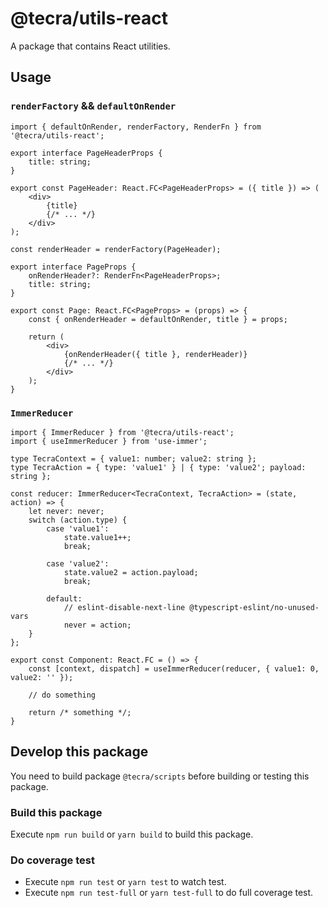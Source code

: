 # @tecra/utils-react

A package that contains React utilities.

## Usage
### `renderFactory` && `defaultOnRender`

```tsx
import { defaultOnRender, renderFactory, RenderFn } from '@tecra/utils-react';

export interface PageHeaderProps {
    title: string;
}

export const PageHeader: React.FC<PageHeaderProps> = ({ title }) => (
    <div>
        {title}
        {/* ... */}
    </div>
);

const renderHeader = renderFactory(PageHeader);

export interface PageProps {
    onRenderHeader?: RenderFn<PageHeaderProps>;
    title: string;
}

export const Page: React.FC<PageProps> = (props) => {
    const { onRenderHeader = defaultOnRender, title } = props;

    return (
        <div>
            {onRenderHeader({ title }, renderHeader)}
            {/* ... */}
        </div>
    );
}
```

### `ImmerReducer`

```tsx
import { ImmerReducer } from '@tecra/utils-react';
import { useImmerReducer } from 'use-immer';

type TecraContext = { value1: number; value2: string };
type TecraAction = { type: 'value1' } | { type: 'value2'; payload: string };

const reducer: ImmerReducer<TecraContext, TecraAction> = (state, action) => {
    let never: never;
    switch (action.type) {
        case 'value1':
            state.value1++;
            break;

        case 'value2':
            state.value2 = action.payload;
            break;

        default:
            // eslint-disable-next-line @typescript-eslint/no-unused-vars
            never = action;
    }
};

export const Component: React.FC = () => {
    const [context, dispatch] = useImmerReducer(reducer, { value1: 0, value2: '' });

    // do something

    return /* something */;
}
```

## Develop this package

You need to build package `@tecra/scripts` before building or testing this package.

### Build this package

Execute `npm run build` or `yarn build` to build this package.

### Do coverage test

- Execute `npm run test` or `yarn test` to watch test.
- Execute `npm run test-full` or `yarn test-full` to do full coverage test.
